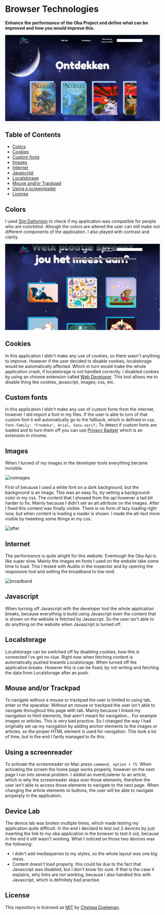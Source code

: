 # Browser Technologies

**Enhance the performance of the Oba Project and define what can be improved and how you would improve this.**

![The Application](./docs/discover.png)

## Table of Contents
* [Colors](#Colors)
* [Cookies](#Cookies)
* [Custom fonts](#Custom-fonts)
* [Images](#Images)  
* [Internet](#Internet)
* [Javascript](#Javascript)
* [Localstorage](#Localstorage)
* [Mouse and/or Trackpad](#Mouse-and/or-Trackpad)
* [Using a screenreader](#Using-a-screenreader)
* [License](#License)

## Colors

I used [Sim Daltonism](https://michelf.ca/projects/sim-daltonism/) to check if my application was compatible for people who are colorblind. Altough the colors are altered the user can still make out different components of the application. I also played with contrast and clarity.

![colorblind](./docs/colorblind.png)

## Cookies

In this application I didn't make any use of cookies, so there wasn't anything to improve. However if the user decided to disable cookies, localstorage would be automatically affected. Which in turn would make the whole application crash, if localstorage is not handled correctly. I disabled cookies by using an chrome extension called [Web Developer](https://chrome.google.com/webstore/detail/web-developer/bfbameneiokkgbdmiekhjnmfkcnldhhm?hl=nl). This tool allows me to disable thing like cookies, javascript, images, css, etc.


## Custom fonts

In this application I didn't make any use of custom fonts from the internet, however I did import a font in my files. If the user is able to turn of that custom font it will automatically go to the fallback, which is defined in css. 
```font-family: "Fredoka", Arial, Sans-serif;``` To detect if custom fonts are loaded and to turn them off you can use [Privacy Badger](https://chrome.google.com/webstore/detail/privacy-badger/pkehgijcmpdhfbdbbnkijodmdjhbjlgp?hl=nl) which is an extension in chrome.

## Images

When I turned of my images in the developer tools everything became invisible. 

![noimages](./docs/noimages.png)

First of because I used a white font on a dark background, but the background is an image. This was an easy fix, by setting a background-color in my css. The content that I showed from the api however a tad bit harder to fix. Mainly because I didn't set an alt attribute on the images. After I fixed this content was finally visible. There is no form of lazy loading right now, but when content is loading a loader is shown. I made the alt-text more visible by tweeking some things in my css.

![after](./docs/after.png)


## Internet

The performance is quite alright for this website. Eventough the Oba Api is like super slow. Mainly the images en fonts I used on the website take some time to load. This I tested with Audits in the inspector and by opening the responsive tool and setting the broadband to low-end.

![broadband](./docs/broadband.png)


## Javascript

When turning off Javascript with the developer tool the whole application breaks, because everything is build using Javascript even the content that is shown on the website is fetched by Javascript. So the user isn't able to do anything on the website when Javascript is turned off.

## Localstorage

Localstorage can be switched off by disabling cookies, how this is connected i've got no clue.
Right now when fetching content is automatically pushed towards Localstorage. When turned off the application breaks. However this is can be fixed, by not writing and fetching the data from Localstorage after an push.


## Mouse and/or Trackpad

To navigate without a mouse or trackpad the user is limited to using tab, enter or the spacebar.
Without an mouse or trackpad the user isn't able to navigate throughout this page with tab. Mainly because I linked my navigation to html elements, that aren't meant for navigation... For example images or articles. This is very bad practice. So I changed the way I had originally set up my navigation by adding anchor elements to the images or articles, so the proper HTML element is used for navigation. This took a lot of time, but in the end I fanlly managed to fix this. 


## Using a screenreader

To activate the screenreader on Mac press ```command, option + f5```. When activating the screen the home page works properly, however on the next page I run into several problem. I added an eventListener to an article, which is why the screenreader skips over those elements, therefore the user isn't able to access those elements to navigate to the next page. When changing the article elements to buttons, the user will be able to navigate properply in the application.


## Device Lab

The device lab was broken multiple times, which made testing my application quite difficult. In the end I decided to test out 2 devices by just inserting the link to my oba application in the browser to test it out, because in the end it still wasn't working. What I noticed on those two devices was the following:

*   I didn't add mediaqueries to my styles, so the whole layout was one big mess.
*   Content doesn't load properly, this could be due to the fact that Javascript was disabled, but I don't know for sure. If that is the case it explains, why links are not working, because I also handled this with Javascript, which is definitely bad practise.


## License
This repository is licensed as [MIT](LICENSE) by [Chelsea Doeleman](https://github.com/chelseadoeleman).

